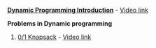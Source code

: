 __[Dynamic Programming Introduction](./dynamic_programming_intro.md)__ - [Video link]()

__Problems in Dynamic programming__
1. [0/1 Knapsack](./01Knapsack.md) - [Video link]()
